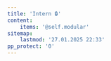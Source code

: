 ```yaml
---
title: 'Intern 🔒'
content:
    items: '@self.modular'
sitemap:
    lastmod: '27.01.2025 22:33'
pp_protect: '0'
---
```


